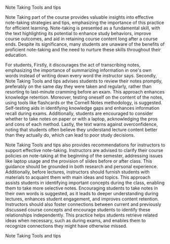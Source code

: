 Note Taking Tools and tips

Note Taking part of the course provides valuable insights into effective note-taking strategies and tips, emphasizing the importance of this practice for efficient learning. Note-taking is presented as a fundamental skill, with the text highlighting its potential to enhance study behaviors, improve course outcomes, and aid in retaining course content long after a course ends. Despite its significance, many students are unaware of the benefits of proficient note-taking and the need to nurture these skills throughout their education.

For students,  Firstly, it discourages the act of transcribing notes, emphasizing the importance of summarizing information in one's own words instead of writing down every word the instructor says. Secondly, Note Taking Tools and tips advises students to review their notes promptly, preferably on the same day they were taken and regularly, rather than resorting to last-minute cramming before an exam. This approach enhances knowledge retention. Moreover, testing oneself on the content of the notes, using tools like flashcards or the Cornell Notes methodology, is suggested. Self-testing aids in identifying knowledge gaps and enhances information recall during exams. Additionally, students are encouraged to consider whether to take notes on paper or with a laptop, acknowledging the pros and cons of each method. Lastly, the text warns against overconfidence, noting that students often believe they understand lecture content better than they actually do, which can lead to poor study decisions.

Note Taking Tools and tips also provides recommendations for instructors to support effective note-taking. Instructors are advised to clarify their course policies on note-taking at the beginning of the semester, addressing issues like laptop usage and the provision of slides before or after class. This guidance should be grounded in both research and personal experience. Additionally, before lectures, instructors should furnish students with materials to acquaint them with main ideas and topics. This approach assists students in identifying important concepts during the class, enabling them to take more selective notes. Encouraging students to take notes in their own words is suggested, as it leads to deeper understanding during lectures, enhances student engagement, and improves content retention. Instructors should also foster connections between current and previously discussed course concepts and encourage students to identify these relationships independently. This practice helps students retrieve related ideas when necessary, such as during exams, and enables them to recognize connections they might have otherwise missed.

Note Taking Tools and tips